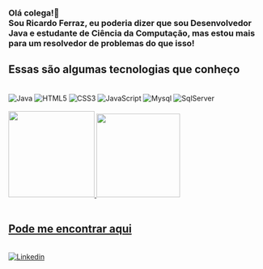 ### Olá colega!👋<br>Sou Ricardo Ferraz, eu poderia dizer que sou Desenvolvedor Java e estudante de Ciência da Computação, mas estou mais para um resolvedor de problemas do que isso!


## Essas são algumas tecnologias que conheço
<div style="display: inline-block"> <br>
   <img align="center" alt="Java" src= "https://img.shields.io/badge/Java-ED8B00?style=for-the-badge&logo=java&logoColor=white">
   <img align="center" alt="HTML5" src= "https://img.shields.io/badge/HTML5-E34F26?style=for-the-badge&logo=html5&logoColor=white">
   <img align="center" alt="CSS3" src= "https://img.shields.io/badge/CSS3-1572B6?style=for-the-badge&logo=css3&logoColor=white">
   <img align="center" alt="JavaScript" src= "https://img.shields.io/badge/JavaScript-F7DF1E?style=for-the-badge&logo=javascript&logoColor=black">
   <img align="center" alt="Mysql" src= "https://img.shields.io/badge/MySQL-00000F?style=for-the-badge&logo=mysql&logoColor=white">
   <img align="center" alt="SqlServer" src= "https://img.shields.io/badge/Microsoft_SQL_Server-CC2927?style=for-the-badge&logo=microsoft-sql-server&logoColor=white">  
<div> <br>
  
<div>
  <a href="https://github.com/Ricardo-Ferraz">
  <img height="170em" src="https://github-readme-stats.vercel.app/api?username=Ricardo-Ferraz&show_icons=true&theme=onedark&include_all_commits=true&count_private=true"/>  
  <img height="165em" src="https://github-readme-stats.vercel.app/api/top-langs/?username=Ricardo-Ferraz&layout=compact&langs_count=7&theme=onedark"/>
</div> <br>
   
## Pode me encontrar aqui
<div style="display: inline-block"> <br>
   <a href="https://www.linkedin.com/in/ricardo-ferraz-568bb81b8/" onclick='window.open("https://www.linkedin.com/in/ricardo-ferraz-568bb81b8/");return false;'><img align="center" alt="Linkedin" src= "https://img.shields.io/badge/LinkedIn-0077B5?style=for-the-badge&logo=linkedin&logoColor=white"></a>
     
<div> <br>  
 
  
